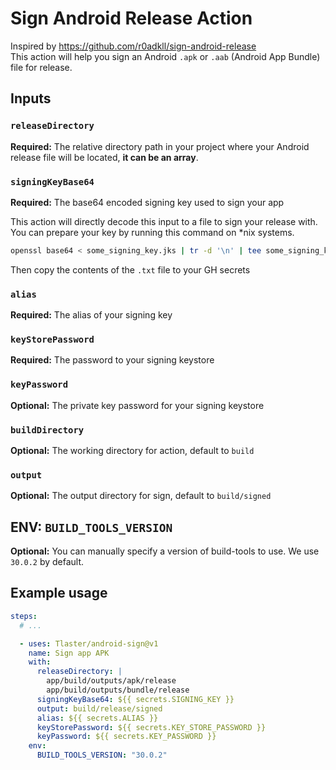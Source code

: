 # Sign Android Release Action

Inspired by https://github.com/r0adkll/sign-android-release  
This action will help you sign an Android `.apk` or `.aab` (Android App Bundle) file for release.

## Inputs

### `releaseDirectory`

**Required:** The relative directory path in your project where your Android release file will be located, **it can be an array**.

### `signingKeyBase64`

**Required:** The base64 encoded signing key used to sign your app

This action will directly decode this input to a file to sign your release with. You can prepare your key by running this command on *nix systems.

```bash
openssl base64 < some_signing_key.jks | tr -d '\n' | tee some_signing_key.jks.base64.txt
```
Then copy the contents of the `.txt` file to your GH secrets

### `alias`

**Required:** The alias of your signing key 

### `keyStorePassword`

**Required:** The password to your signing keystore

### `keyPassword`

**Optional:** The private key password for your signing keystore

### `buildDirectory`

**Optional:** The working directory for action, default to `build`

### `output`

**Optional:** The output directory for sign, default to `build/signed`

## ENV: `BUILD_TOOLS_VERSION`

**Optional:** You can manually specify a version of build-tools to use. We use `30.0.2` by default.

## Example usage

```yaml
steps:
  # ...

  - uses: Tlaster/android-sign@v1
    name: Sign app APK
    with:
      releaseDirectory: |
        app/build/outputs/apk/release
        app/build/outputs/bundle/release
      signingKeyBase64: ${{ secrets.SIGNING_KEY }}
      output: build/release/signed
      alias: ${{ secrets.ALIAS }}
      keyStorePassword: ${{ secrets.KEY_STORE_PASSWORD }}
      keyPassword: ${{ secrets.KEY_PASSWORD }}
    env:
      BUILD_TOOLS_VERSION: "30.0.2"
```